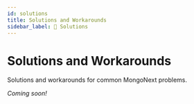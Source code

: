 ```yaml
---
id: solutions
title: Solutions and Workarounds
sidebar_label: 🛟 Solutions
---
```


# Solutions and Workarounds

Solutions and workarounds for common MongoNext problems.

_Coming soon!_ 